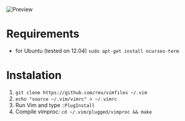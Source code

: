 ![Preview](https://dl.dropbox.com/u/732128/vim-screenshot.png)

# Requirements

* for Ubuntu (tested on 12.04) `sudo apt-get install ncurses-term`

# Instalation

1. `git clone https://github.com/reu/vimfiles ~/.vim`
2. `echo "source ~/.vim/vimrc" > ~/.vimrc`
3. Run Vim and type `:PlugInstall`
4. Compile vimproc: `cd ~/.vim/plugged/vimproc && make`
